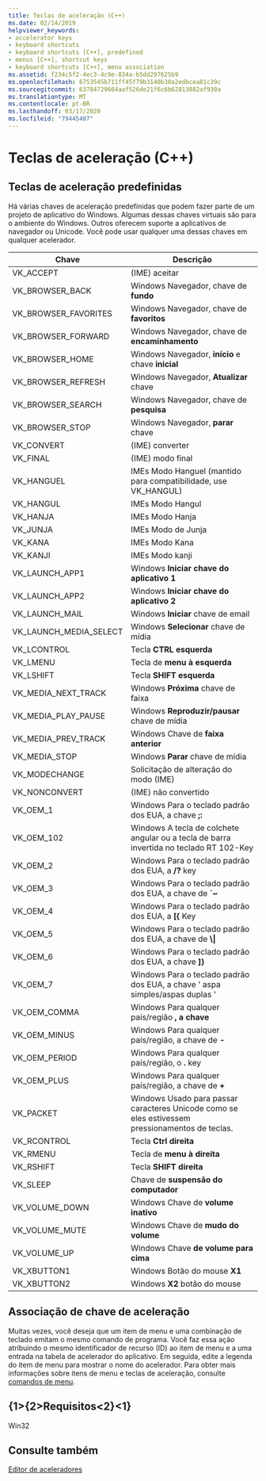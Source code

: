 ```yaml
---
title: Teclas de aceleração (C++)
ms.date: 02/14/2019
helpviewer_keywords:
- accelerator keys
- keyboard shortcuts
- keyboard shortcuts [C++], predefined
- menus [C++], shortcut keys
- keyboard shortcuts [C++], menu association
ms.assetid: f234c5f2-4ec3-4c9e-834a-b5dd297625b9
ms.openlocfilehash: 6753545b711ff45f79b3140b30a2edbcea81c39c
ms.sourcegitcommit: 63784729604aaf526de21f6c6b62813882af930a
ms.translationtype: MT
ms.contentlocale: pt-BR
ms.lasthandoff: 03/17/2020
ms.locfileid: "79445407"
---
```

# <a name="accelerator-keys-c"></a>Teclas de aceleração (C++)

## <a name="predefined-accelerator-keys"></a>Teclas de aceleração predefinidas

Há várias chaves de aceleração predefinidas que podem fazer parte de um projeto de aplicativo do Windows. Algumas dessas chaves virtuais são para o ambiente do Windows. Outros oferecem suporte a aplicativos de navegador ou Unicode. Você pode usar qualquer uma dessas chaves em qualquer acelerador.

|Chave|Descrição|
|---------|-----------------|
|VK_ACCEPT|(IME) aceitar|
|VK_BROWSER_BACK|Windows Navegador, chave de **fundo**|
|VK_BROWSER_FAVORITES|Windows Navegador, chave de **favoritos**|
|VK_BROWSER_FORWARD|Windows Navegador, chave de **encaminhamento**|
|VK_BROWSER_HOME|Windows Navegador, **início** e chave **inicial**|
|VK_BROWSER_REFRESH|Windows Navegador, **Atualizar** chave|
|VK_BROWSER_SEARCH|Windows Navegador, chave de **pesquisa**|
|VK_BROWSER_STOP|Windows Navegador, **parar** chave|
|VK_CONVERT|(IME) converter|
|VK_FINAL|(IME) modo final|
|VK_HANGUEL|IMEs Modo Hanguel (mantido para compatibilidade, use VK_HANGUL)|
|VK_HANGUL|IMEs Modo Hangul|
|VK_HANJA|IMEs Modo Hanja|
|VK_JUNJA|IMEs Modo de Junja|
|VK_KANA|IMEs Modo Kana|
|VK_KANJI|IMEs Modo kanji|
|VK_LAUNCH_APP1|Windows **Iniciar chave do aplicativo 1**|
|VK_LAUNCH_APP2|Windows **Iniciar chave do aplicativo 2**|
|VK_LAUNCH_MAIL|Windows **Iniciar** chave de email|
|VK_LAUNCH_MEDIA_SELECT|Windows **Selecionar** chave de mídia|
|VK_LCONTROL|Tecla **CTRL esquerda**|
|VK_LMENU|Tecla de **menu à esquerda**|
|VK_LSHIFT|Tecla **SHIFT esquerda**|
|VK_MEDIA_NEXT_TRACK|Windows **Próxima** chave de faixa|
|VK_MEDIA_PLAY_PAUSE|Windows **Reproduzir/pausar** chave de mídia|
|VK_MEDIA_PREV_TRACK|Windows Chave de **faixa anterior**|
|VK_MEDIA_STOP|Windows **Parar** chave de mídia|
|VK_MODECHANGE|Solicitação de alteração do modo (IME)|
|VK_NONCONVERT|(IME) não convertido|
|VK_OEM_1|Windows Para o teclado padrão dos EUA, a chave **;:**|
|VK_OEM_102|Windows A tecla de colchete angular ou a tecla de barra invertida no teclado RT 102-Key|
|VK_OEM_2|Windows Para o teclado padrão dos EUA, a **/?** key|
|VK_OEM_3|Windows Para o teclado padrão dos EUA, a chave de **`~**|
|VK_OEM_4|Windows Para o teclado padrão dos EUA, a **[{** Key|
|VK_OEM_5|Windows Para o teclado padrão dos EUA, a chave de **\\&#124;**|
|VK_OEM_6|Windows Para o teclado padrão dos EUA, a chave **]}**|
|VK_OEM_7|Windows Para o teclado padrão dos EUA, a chave ' aspa simples/aspas duplas '|
|VK_OEM_COMMA|Windows Para qualquer país/região **, a chave**|
|VK_OEM_MINUS|Windows Para qualquer país/região, a chave de **-**|
|VK_OEM_PERIOD|Windows Para qualquer país/região, o **.** key|
|VK_OEM_PLUS|Windows Para qualquer país/região, a chave de **+**|
|VK_PACKET|Windows Usado para passar caracteres Unicode como se eles estivessem pressionamentos de teclas.|
|VK_RCONTROL|Tecla **Ctrl direita**|
|VK_RMENU|Tecla de **menu à direita**|
|VK_RSHIFT|Tecla **SHIFT direita**|
|VK_SLEEP|Chave de **suspensão do computador**|
|VK_VOLUME_DOWN|Windows Chave de **volume inativo**|
|VK_VOLUME_MUTE|Windows Chave de **mudo do volume**|
|VK_VOLUME_UP|Windows Chave **de volume para cima**|
|VK_XBUTTON1|Windows Botão do mouse **X1**|
|VK_XBUTTON2|Windows **X2** botão do mouse|

## <a name="accelerator-key-association"></a>Associação de chave de aceleração

Muitas vezes, você deseja que um item de menu e uma combinação de teclado emitam o mesmo comando de programa. Você faz essa ação atribuindo o mesmo identificador de recurso (ID) ao item de menu e a uma entrada na tabela de acelerador do aplicativo. Em seguida, edite a legenda do item de menu para mostrar o nome do acelerador. Para obter mais informações sobre itens de menu e teclas de aceleração, consulte [comandos de menu](../windows/associating-a-menu-command-with-an-accelerator-key.md).

## <a name="requirements"></a>{1&gt;{2&gt;Requisitos&lt;2}&lt;1}

Win32

## <a name="see-also"></a>Consulte também

[Editor de aceleradores](../windows/accelerator-editor.md)<br/>
